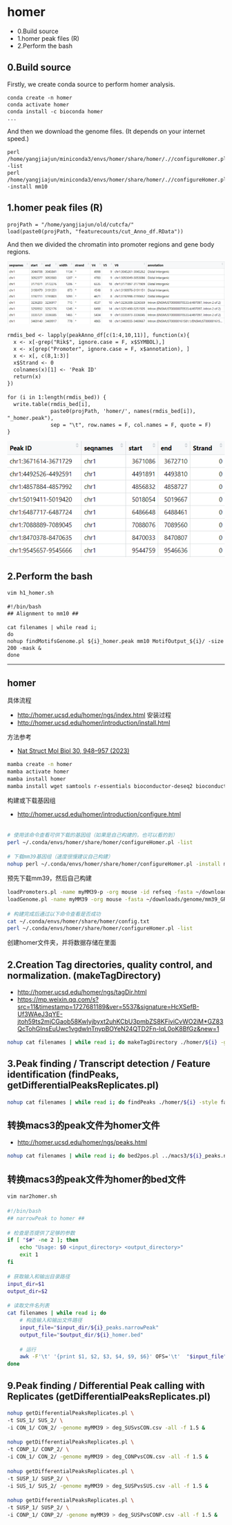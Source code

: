 # homer

- 0.Build source
- 1.homer peak files (R)
- 2.Perform the bash

## 0.Build source  

Firstly, we create conda source to perform homer analysis.  

    conda create -n homer
    conda activate homer
    conda install -c bioconda homer
    ...  

And then we download the genome files. (It depends on your internet speed.)  

    perl /home/yangjiajun/miniconda3/envs/homer/share/homer/.//configureHomer.pl -list
    perl /home/yangjiajun/miniconda3/envs/homer/share/homer/.//configureHomer.pl -install mm10

## 1.homer peak files (R)  

    projPath = "/home/yangjiajun/old/cutcfa/"
    load(paste0(projPath, "featurecounts/cut_Anno_df.RData"))
        
And then we divided the chromatin into promoter regions and gene body regions.  

![cut%26tag_peak_anno.png](https://github.com/y741269430/homer/blob/main/cut%26tag_peak_anno.png)  

    rmdis_bed <- lapply(peakAnno_df[c(1:4,10,11)], function(x){
      x <- x[-grep("Rik$", ignore.case = F, x$SYMBOL),]
      x <- x[grep("Promoter", ignore.case = F, x$annotation), ]
      x <- x[, c(8,1:3)]
      x$Strand <- 0
      colnames(x)[1] <- 'Peak ID'
      return(x)
    })
    
    for (i in 1:length(rmdis_bed)) {
      write.table(rmdis_bed[i],
                  paste0(projPath, 'homer/', names(rmdis_bed[i]), "_homer.peak"),
                  sep = "\t", row.names = F, col.names = F, quote = F)
    }

![homer_peak_anno.png](https://github.com/y741269430/homer/blob/main/homer_peak_anno.png)  

## 2.Perform the bash

    vim h1_homer.sh
  
    #!/bin/bash
    ## Alignment to mm10 ##
  
    cat filenames | while read i; 
    do
    nohup findMotifsGenome.pl ${i}_homer.peak mm10 MotifOutput_${i}/ -size 200 -mask &
    done

---

## homer 
具体流程
- http://homer.ucsd.edu/homer/ngs/index.html
安装过程
- http://homer.ucsd.edu/homer/introduction/install.html

方法参考
- [Nat Struct Mol Biol 30, 948–957 (2023)](https://www.nature.com/articles/s41594-023-01021-8#Sec15)


```bash
mamba create -n homer
mamba activate homer 
mamba install homer
mamba install wget samtools r-essentials bioconductor-deseq2 bioconductor-edger 
```

构建或下载基因组
- http://homer.ucsd.edu/homer/introduction/configure.html

```bash

# 使用该命令查看可供下载的基因组（如果是自己构建的，也可以看的到）
perl ~/.conda/envs/homer/share/homer/configureHomer.pl -list

# 下载mm39基因组（速度很慢建议自己构建）
nohup perl ~/.conda/envs/homer/share/homer/configureHomer.pl -install mm39 &
```

预先下载mm39，然后自己构建

```bash
loadPromoters.pl -name myMM39-p -org mouse -id refseq -fasta ~/downloads/genome/mm39_GRCm39/ucsc_fa/GRCm39.genome.fa -offset 2000 &
loadGenome.pl -name myMM39 -org mouse -fasta ~/downloads/genome/mm39_GRCm39/ucsc_fa/GRCm39.genome.fa -gtf ~/downloads/genome/mm39_GRCm39/gencode.vM27.annotation.gtf -promoters &

# 构建完成后通过以下命令查看是否成功
cat ~/.conda/envs/homer/share/homer/config.txt
perl ~/.conda/envs/homer/share/homer/configureHomer.pl -list
```

创建homer文件夹，并将数据存储在里面

## 2.Creation Tag directories, quality control, and normalization. (makeTagDirectory)
- http://homer.ucsd.edu/homer/ngs/tagDir.html
- https://mp.weixin.qq.com/s?src=11&timestamp=1727681189&ver=5537&signature=HcXSefB-Uf3WAeJ3qYE-jtoh59ts2mjCGaob58KwIyjbyxt2uhKCbU3pmbZS8KFiviCvWO2iM*GZ83QcTohGInsEuUwc1vgdwlnTnypBOYeN24QTD2Fn-lqL0oK8BfGz&new=1

```bash
nohup cat filenames | while read i; do makeTagDirectory ./homer/${i} -genome myMM39 -checkGC ./bam/${i}.last.bam; done
```

## 3.Peak finding / Transcript detection / Feature identification (findPeaks, getDifferentialPeaksReplicates.pl)

```bash
nohup cat filenames | while read i; do findPeaks ./homer/${i} -style factor -o auto; done &
```

## 转换macs3的peak文件为homer文件
- http://homer.ucsd.edu/homer/ngs/peaks.html

```bash
nohup cat filenames | while read i; do bed2pos.pl ../macs3/${i}_peaks.narrowPeak > ./${i}/peaks.txt; done &
```

## 转换macs3的peak文件为homer的bed文件

```bash
vim nar2homer.sh

#!/bin/bash
## narrowPeak to homer ##

# 检查是否提供了足够的参数
if [ "$#" -ne 2 ]; then
    echo "Usage: $0 <input_directory> <output_directory>"
    exit 1
fi

# 获取输入和输出目录路径
input_dir=$1
output_dir=$2

# 读取文件名列表
cat filenames | while read i; do
    # 构造输入和输出文件路径
    input_file="$input_dir/${i}_peaks.narrowPeak"
    output_file="$output_dir/${i}_homer.bed"

    # 运行 
    awk -F'\t' '{print $1, $2, $3, $4, $9, $6}' OFS='\t'  "$input_file" > "$output_file" &
done
```

## 9.Peak finding / Differential Peak calling with Replicates (getDifferentialPeaksReplicates.pl)
```bash
nohup getDifferentialPeaksReplicates.pl \
-t SUS_1/ SUS_2/ \
-i CON_1/ CON_2/ -genome myMM39 > deg_SUSvsCON.csv -all -f 1.5 &

nohup getDifferentialPeaksReplicates.pl \
-t CONP_1/ CONP_2/ \
-i CON_1/ CON_2/ -genome myMM39 > deg_CONPvsCON.csv -all -f 1.5 &

nohup getDifferentialPeaksReplicates.pl \
-t SUSP_1/ SUSP_2/ \
-i SUS_1/ SUS_2/ -genome myMM39 > deg_SUSPvsSUS.csv -all -f 1.5 &

nohup getDifferentialPeaksReplicates.pl \
-t SUSP_1/ SUSP_2/ \
-i CONP_1/ CONP_2/ -genome myMM39 > deg_SUSPvsCONP.csv -all -f 1.5 &
```





